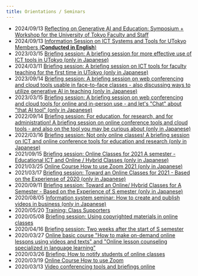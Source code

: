 ```yaml
---
title: Orientations / Seminars
---
```


* 2024/09/13 [Reflecting on Generative AI and Education: Symposium + Workshop for the University of Tokyo Faculty and Staff](/en/events/2024-12-20-genai-sympo-ai/)
* 2024/09/13 [Information Session on ICT Systems and Tools for UTokyo Members (**Conducted in English**)](/en/events/2024-09-13/)
* 2023/03/15 [Briefing session: A briefing session for more effective use of ICT tools in UTokyo (only in Japanese)](/events/2024-03-15/)
* 2024/03/11 [Briefing session: A briefing session on ICT tools for faculty teaching for the first time in UTokyo (only in Japanese)](/events/2024-03-11/)
* 2023/09/14 [Briefing session: A briefing session on web conferencing and cloud tools usable in face-to-face classes - also discussing ways to utilize generative AI in teaching (only in Japanese)](/events/2023-09-14/)
* 2023/03/15 [Briefing session: A briefing session on web conferencing and cloud tools for online and in-person use - and let's "Chat" about "that AI tool" (only in Japanese)](/events/2023-03-15/)
* 2022/09/14 [Briefing session: For education, for research, and for administration! A briefing session on online conference tools and cloud tools - and also on the tool you may be curious about (only in Japanese)](/events/2022-09-14/)
* 2022/03/16 [Briefing session: Not only online classes! A briefing session on ICT and online conference tools for education and research (only in Japanese)](/events/2022-03-16/)
* 2021/09/15 [Briefing session: Online Classes for 2021 A semester - Educational ICT and Online / Hybrid Classes (only in Japanese)](/events/2021-09-15/)
* 2021/03/25 [Online Course How to use Zoom 2021 (only in Japanese)](/events/2021-03-25/)
* 2021/03/17 [Briefing session: Toward an Online Classes for 2021 - Based on the Experiense of 2020 (only in Japanese)](/events/2021-03-17/)
* 2020/09/11 [Briefing session: Toward an Online/ Hybrid Classes for A Semester - Based on the Experience of S emester (only in Japanese)](/events/2020-09-11/)
* 2020/08/05 [Information system seminar: How to create and publish videos in business (only in Japanese)](/events/2020-09-02/)
* 2020/05/20 [Training: Class Supporters](2020-05-20/)
* 2020/05/08 [Briefing session: Using copyrighted materials in online classes](2020-05-08/)
* 2020/04/16 [Briefing session: Two weeks after the start of S semester](2020-04-16/)
* 2020/03/27 [Online basic course "How to make on-demand online lessons using videos and texts" and "Online lesson counseling specialized in language learning"](2020-03-27/)  
* 2020/03/26 [Briefing: How to notify students of online classes](2020-03-26/)  
* 2020/03/19 [Online Course How to use Zoom](2020-03-19/)  
* 2020/03/13 [Video conferencing tools and briefings online](2020-03-13/)
